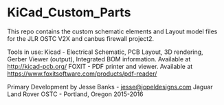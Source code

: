 # KiCad_Custom_Parts
This repo contains the custom schematic elements and Layout model files for the JLR OSTC V2X and canbus firewall project2. 

Tools in use:
Kicad - Electrical Schematic, PCB Layout, 3D rendering, Gerber Viewer (output), Integrated BOM information. Available at http://kicad-pcb.org/
FOXIT - PDF printer and viewer. Available at https://www.foxitsoftware.com/products/pdf-reader/

Primary Development by Jesse Banks - jesse@jopeldesigns.com
Jaguar Land Rover OSTC - Portland, Oregon 2015-2016
